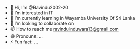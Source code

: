 - 👋 Hi, I’m @Ravindu2002-20
- 👀 I’m interested in IT
- 🌱 I’m currently learning in Wayamba University Of Sri Lanka
- 💞️ I’m looking to collaborate on 
- 📫 How to reach me ravinduinduwara13@gmail.com
- 😄 Pronouns: ...
- ⚡ Fun fact: ...

<!---
Ravindu2002-20/Ravindu2002-20 is a ✨ special ✨ repository because its `README.md` (this file) appears on your GitHub profile.
You can click the Preview link to take a look at your changes.
--->
